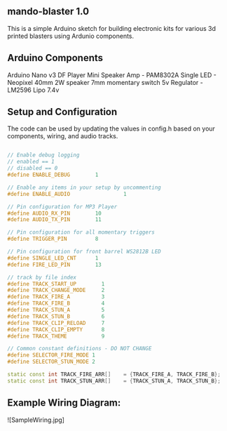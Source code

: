## mando-blaster 1.0
This is a simple Arduino sketch for building electronic kits for various 3d printed
blasters using Ardunio components.

## Arduino Components
Arduino Nano v3
DF Player Mini
Speaker Amp - PAM8302A
Single LED - Neopixel
40mm 2W speaker
7mm momentary switch
5v Regulator - LM2596
Lipo 7.4v


## Setup and Configuration
The code can be used by updating the values in config.h based on your components,
wiring, and audio tracks.

```c++   

// Enable debug logging
// enabled == 1
// disabled == 0
#define ENABLE_DEBUG        1

// Enable any items in your setup by uncommenting
#define ENABLE_AUDIO                 1

// Pin configuration for MP3 Player
#define AUDIO_RX_PIN        10
#define AUDIO_TX_PIN        11

// Pin configuration for all momentary triggers
#define TRIGGER_PIN         8

// Pin configuration for front barrel WS2812B LED
#define SINGLE_LED_CNT      1
#define FIRE_LED_PIN        13 

// track by file index
#define TRACK_START_UP        1
#define TRACK_CHANGE_MODE     2
#define TRACK_FIRE_A          3
#define TRACK_FIRE_B          4
#define TRACK_STUN_A          5
#define TRACK_STUN_B          6
#define TRACK_CLIP_RELOAD     7
#define TRACK_CLIP_EMPTY      8
#define TRACK_THEME           9

// Common constant definitions - DO NOT CHANGE
#define SELECTOR_FIRE_MODE 1
#define SELECTOR_STUN_MODE 2

static const int TRACK_FIRE_ARR[]    = {TRACK_FIRE_A, TRACK_FIRE_B};
static const int TRACK_STUN_ARR[]    = {TRACK_STUN_A, TRACK_STUN_B};

```

## Example Wiring Diagram:
![SampleWiring.jpg]


